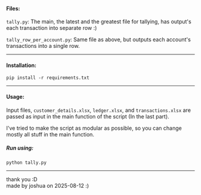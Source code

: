 #### Files:

`tally.py`: The main, the latest and the greatest file for tallying, has output's each transaction into separate row :)

`tally_row_per_account.py`: Same file as above, but outputs each account's transactions into a single row.

---

#### Installation:
`pip install -r requirements.txt`

---

#### Usage:
Input files, `customer_details.xlsx`, `ledger.xlsx`, and `transactions.xlsx` are passed as input in the main function of the script (In the last part).

I've tried to make the script as modular as possible, so you can change mostly all stuff in the main function.

##### Run using:
```bash
python tally.py
```

---

thank you :D\
made by joshua on 2025-08-12 :)
